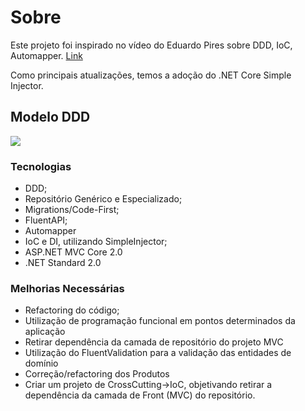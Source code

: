 # Sobre

Este projeto foi inspirado no vídeo do Eduardo Pires sobre DDD, IoC, Automapper. [Link](http://www.eduardopires.net.br/2014/10/tutorial-asp-net-mvc-5-ddd-ef-automapper-ioc-dicas-e-truques/)

Como principais atualizações, temos a adoção do .NET Core Simple Injector.

## Modelo DDD

![](https://github.com/fabioono25/aspnetmvc_ddd_ef/blob/master/ddd1.jpg)

### Tecnologias

- DDD;
- Repositório Genérico e Especializado;
- Migrations/Code-First;
- FluentAPI;
- Automapper
- IoC e DI, utilizando SimpleInjector;
- ASP.NET MVC Core 2.0
- .NET Standard 2.0

### Melhorias Necessárias

- Refactoring do código;
- Utilização de programação funcional em pontos determinados da aplicação
- Retirar dependência da camada de repositório do projeto MVC
- Utilização do FluentValidation para a validação das entidades de domínio
- Correção/refactoring dos Produtos
- Criar um projeto de CrossCutting->IoC, objetivando retirar a dependência da camada de Front (MVC) do repositório.

